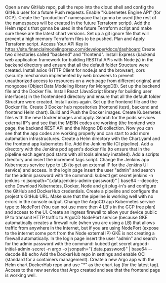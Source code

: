 Open a new GitHub repo, pull the repo into the cloud shell and config the GitHub user for a future Push requests.
Enable "Kubernetes Engine API" (for GCP).
Create the "production" namespace that gonna be used (the rest of the namespaces will be created in the future Terraform script).
Add the Helm repo's that gonna be used in the future Terraform script and make sure these are the latest chart versions.
Set up a git ignore file that will prevent a high memory Terraform files to be pushed. 
Plan and Apply Terraform script.
Access Your API Key in https://site.financialmodelingprep.com/developer/docs/dashboard
Create two directories called "backend" and "frontend".
Install Express (backend web application framework for building RESTful APIs with Node.js) in the backend directory and ensure that all the default folder Structure were created.
Install axios (HTTP Client for node.js and the browser), cors (security mechanism implemented by web browsers to prevent unauthorized access to resources on a web page from different origins) and mongoose (Object Data Modeling library for MongoDB).
Set up the backend file and the Docker file.
Install React (JavaScript library for building user interfaces) in the frontendend directory and ensure that all the default folder Structure were created.
Install axios again.
Set up the frontend file and the Docker file.
Create 3 Docker hub repositories (frontend (test), backend and frontend Helm chart).
Build and Push the Docker images.
Create Kubernetes files with the new Docker images and apply.
Search for the pods services external IP's and see that the MERN codes are working (the frontend web page, the backand REST API and the Mogno DB collection.
Now you can see that the app codes are working properly and can start to add more automation infrastructures.
Create a Helm directory with the Chart.yaml and the frontend app kubernetes file.
Add the Jenkinsfile (CI pipeline).
Add a directory with the Jenkins pod agent's docker file (to ensure that in the pipeline each agent pod starts with all tools already installed).
Add a scripts directory and insert the increment tags script.
Change the Jenkins app Kubernetes service type to LB (to get an external IP for the Jenkins UI service) and access.
In the login page insert the user "admin" and search for the admin password with the command:                                 kubectl get secret jenkins -n jenkins   -o jsonpath="{.data.jenkins-admin-password}" | base64 --decode; echo
Download Kubernetes, Docker, Node and git plug-in's and configure the GitHub and DockerHub credentials.
Create a pipeline and configure the project's GitHub URL.
Make sure that the pipeline is working well with no errors in the console output.
Change the ArgoCD app Kubernetes service type to NodePort (You can not use more then 4 LB's in the GCP free plan) and access to the UI.
Create an ingress firewall to allow your device public IP to transmit HTTP traffic to ArgoCD NodePort service (because GKE automatically creates a firewall rule (when you are using a LB) that allows traffic from anywhere in the Internet, but if you are using NodePort (expose to the internet some port from the Node external IP) GKE is not creating a firewall automatically. In the login page insert the user "admin" and search for the admin password with the command:                                 kubectl get secret argocd-initial-admin-secret -n argo -o jsonpath="{.data.password}" | base64 --decode && echo
Add the DockerHub repo in settings and enable OCI (standard for a containers management).
Create a new Argo app with the Helm chart DockerHub repo and use "*" as the chart tag (for the latest tag).
Access to the new service that Argo created and see that the frontend page is working well.
